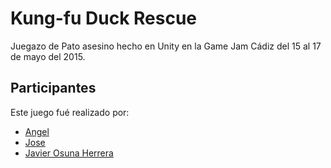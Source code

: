 # Kung-fu Duck Rescue
Juegazo de Pato asesino hecho en Unity en la Game Jam Cádiz del 15 al 17 de mayo del 2015.

## Participantes
Este juego fué realizado por:

* [Angel](https://twitter.com/AngelBayRo)
* [Jose](https://twitter.com/Chemoso93)
* [Javier Osuna Herrera](https://twitter.com/Chemoso93)
